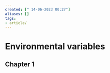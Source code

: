 ```yaml
---
created: [" 14-06-2023 00:27"]
aliases: []
tags:
- article/
---
```


# Environmental variables

## Chapter 1


